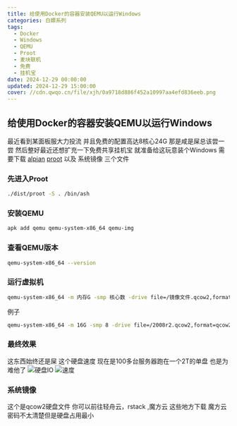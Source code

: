 ```yaml
---
title: 给使用Docker的容器安装QEMU以运行Windows
categories: 白嫖系列
tags:
  - Docker
  - Windows
  - QEMU
  - Proot
  - 麦块联机
  - 免费
  - 挂机宝
date: 2024-12-29 00:00:00
updated: 2024-12-29 15:00:00
cover: //cdn.qwqo.cn/file/xjh/0a9718d886f452a10997aa4efd836eeb.png
---
```


## 给使用Docker的容器安装QEMU以运行Windows

最近看到某面板服大力投流 并且免费的配置高达8核心24G
那是咸是屎总该尝一尝
然后整好最近还想扩充一下免费共享挂机宝
就准备给这玩意装个Windows
需要下载 [alpian](https://api.kxzjoker.cn/API/123pan.php?url=https%3A%2F%2Fwww.123865.com%2Fs%2FfZA0Vv-687ud.html&type=down) [proot](https://api.kxzjoker.cn/API/123pan.php?url=https%3A%2F%2Fwww.123865.com%2Fs%2FfZA0Vv-y87ud.html&type=down) 以及 系统镜像 三个文件

### 先进入Proot

``` bash
./dist/proot -S . /bin/ash
```

### 安装QEMU

``` bash
apk add qemu qemu-system-x86_64 qemu-img
```

### 查看QEMU版本

``` bash
qemu-system-x86_64 --version
```

### 运行虚拟机

``` bash
qemu-system-x86_64 -m 内存G -smp 核心数 -drive file=/镜像文件.qcow2,format=qcow2 -device e1000,netdev=net0 -netdev user,id=net0,hostfwd=tcp::外部端口-:3389,hostfwd=udp::外部端口-:3389 -vga std -usb -device usb-tablet -boot order=c -vnc : VNC端口 端口-5900
```
例子
``` bash
qemu-system-x86_64 -m 16G -smp 8 -drive file=/2008r2.qcow2,format=qcow2 -device e1000,netdev=net0 -netdev user,id=net0,hostfwd=tcp::25567-:3389,hostfwd=udp::25567-:3389 -vga std -usb -device usb-tablet -boot order=c -vnc :19666
```
### 最终效果

这东西始终还是屎
这个硬盘速度 现在是100多台服务器跑在一个2T的单盘
也是为难他了
![](//cdn.qwqo.cn/file/xjh/0a9718d886f452a10997aa4efd836eeb.png "硬盘IO")
![](//cdn.qwqo.cn/file/xjh/1dc96a4061dc9a47fb694d818d75e6d4.png "速度")


### 系统镜像

这个是qcow2硬盘文件
你可以前往轻舟云，rstack ,魔方云 这些地方下载 魔方云密码不太清楚但是硬盘占用最小
